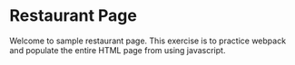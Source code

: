 # Restaurant Page
Welcome to sample restaurant page.
This exercise is to practice webpack and populate the entire HTML page from using javascript.